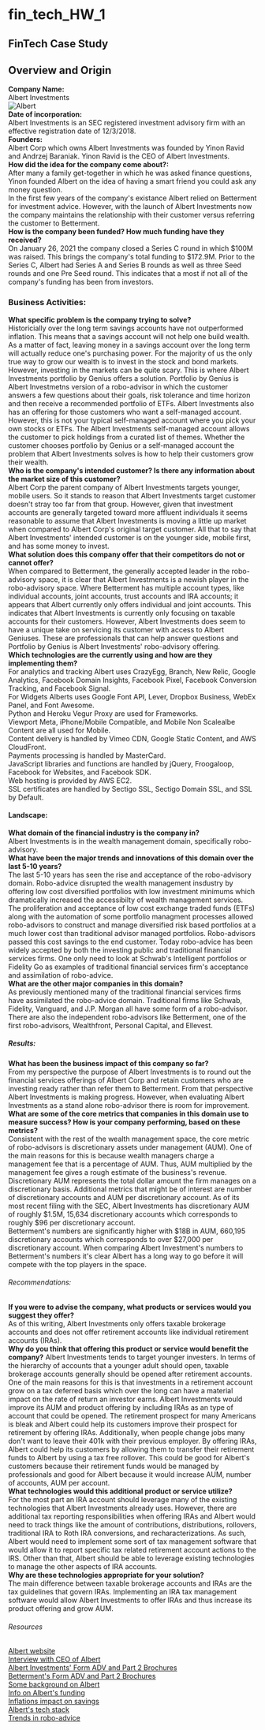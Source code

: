 # fin_tech_HW_1
FinTech Case Study
---
## Overview and Origin  
**Company Name:**  
Albert Investments  
![Albert](https://cdn.albert.com/static/img/splash/splash-2019-09/brand/albert-logo.a643503429e1.svg)  
**Date of incorporation:**  
Albert Investments is an SEC registered investment advisory firm with an effective registration date of 12/3/2018.  
**Founders:**  
Albert Corp which owns Albert Investments was founded by Yinon Ravid and Andrzej Baraniak. Yinon Ravid is the CEO of Albert Investments.  
**How did the idea for the company come about?:**  
After many a family get-together in which he was asked finance questions, Yinon founded Albert on the idea of having a smart friend you could ask any money question.  
In the first few years of the company's existance Albert relied on Betterment for investment advice. However, with the launch of Albert Investments now the company maintains the relationship with their customer versus referring the customer to Betterment.  
**How is the company been funded? How much funding have they received?**  
On January 26, 2021 the company closed a Series C round in which $100M was raised. This brings the company's total funding to $172.9M. Prior to the Series C, Albert had Series A and Series B rounds as well as three Seed rounds and one Pre Seed round. This indicates that a most if not all of the company's funding has been from investors.  
### Business Activities:  
**What specific problem is the company trying to solve?**  
Historicially over the long term savings accounts have not outperformed inflation. This means that a savings account will not help one build wealth. As a matter of fact, leaving money in a savings account over the long term will actually reduce one's purchasing power. For the majority of us the only true way to grow our wealth is to invest in the stock and bond markets. However, investing in the markets can be quite scary. This is where Albert Investments portfolio by Genius offers a solution. Portfolio by Genius is Albert Investmetns version of a robo-advisor in which the customer answers a few questions about their goals, risk tolerance and time horizon and then receive a recommended portfolio of ETFs. Albert Investments also has an offering for those customers who want a self-managed account. However, this is not your typical self-managed account where you pick your own stocks or ETFs. The Albert Investments self-managed account allows the customer to pick holdings from a curated list of themes. Whether the customer chooses portfolio by Genius or a self-managed account the problem that Albert Investments solves is how to help their customers grow their wealth.  
**Who is the company's intended customer? Is there any information about the market size of this customer?**  
Albert Corp the parent company of Albert Investments targets younger, mobile users. So it stands to reason that Albert Investments target customer doesn't stray too far from that group. However, given that investment accounts are generally targeted toward more affluent individuals it seems reasonable to assume that Albert Investments is moving a little up market when compared to Albert Corp's original target customer. All that to say that Albert Investments' intended customer is on the younger side, mobile first, and has some money to invest.  
**What solution does this company offer that their competitors do not or cannot offer?**  
When compared to Betterment, the generally accepted leader in the robo-advisory space, it is clear that Albert Investments is a newish player in the robo-advisory space. Where Betterment has multiple account types, like individual accounts, joint accounts, trust accounts and IRA accounts; it appears that Albert currently only offers individual and joint accounts. This indicates that Albert Investments is currently only focusing on taxable accounts for their customers. However, Albert Investments does seem to have a unique take on servicing its customer with access to Albert Geniuses. These are professionals that can help answer questions and Portfolio by Genius is Albert Investments' robo-advisory offering.  
**Which technologies are the currently using and how are they implementing them?**  
For analytics and tracking Albert uses CrazyEgg, Branch, New Relic, Google Analytics, Facebook Domain Insights, Facebook Pixel, Facebook Conversion Tracking, and Facebook Signal.  
For Widgets Alberts uses Google Font API, Lever, Dropbox Business, WebEx Panel, and Font Awesome.  
Python and Heroku Vegur Proxy are used for Frameworks.  
Viewport Meta, iPhone/Mobile Compatible, and Mobile Non Scalealbe Content are all used for Mobile.  
Content delivery is handled by Vimeo CDN, Google Static Content, and AWS CloudFront.  
Payments processing is handled by MasterCard.  
JavaScript libraries and functions are handled by jQuery, Froogaloop, Facebook for Websites, and Facebook SDK.  
Web hosting is provided by AWS EC2.  
SSL certificates are handled by Sectigo SSL, Sectigo Domain SSL, and SSL by Default.  
#### Landscape:  
**What domain of the financial industry is the company in?**  
Albert Investments is in the wealth management domain, specifically robo-advisory.  
**What have been the major trends and innovations of this domain over the last 5-10 years?**  
The last 5-10 years has seen the rise and acceptance of the robo-advisory domain. Robo-advice disrupted the wealth management insdustry by offering low cost diversified portfolios with low investment minimums which dramatically increased the accessibilty of wealth management services. The proliferation and acceptance of low cost exchange traded funds (ETFs) along with the automation of some portfolio managment processes allowed robo-advisors to construct and manage diversified risk based portfolios at a much lower cost than traditional advisor managed portfolios. Robo-advisors passed this cost savings to the end customer. Today robo-advice has been widely accepted by both the investing public and traditional financial services firms. One only need to look at Schwab's Intelligent portfolios or Fidelity Go as examples of traditional financial services firm's acceptance and assimilation of robo-advice.  
**What are the other major companies in this domain?**  
As previously mentioned many of the traditional financial services firms have assimilated the robo-advice domain. Traditional firms like Schwab, Fidelity, Vanguard, and J.P. Morgan all have some form of a robo-advisor. There are also the independent robo-advisors like Betterment, one of the first robo-advisors, Wealthfront, Personal Capital, and Ellevest.  
##### Results:  
**What has been the business impact of this company so far?**  
From my perspective the purpose of Albert Investments is to round out the financial services offerings of Albert Corp and retain customers who are investing ready rather than refer them to Betterment. From that perspective Albert Investments is making progress. However, when evaluating Albert Investments as a stand alone robo-advisor there is room for improvement.  
**What are some of the core metrics that companies in this domain use to measure success? How is your company performing, based on these metrics?**  
Consistent with the rest of the wealth management space, the core metric of robo-advisors is discretionary assets under management (AUM). One of the main reasons for this is because wealth managers charge a management fee that is a percentage of AUM. Thus, AUM multiplied by the management fee gives a rough estimate of the business's revenue. Discretionary AUM represents the total dollar amount the firm manages on a discretionary basis. Additional metrics that might be of interest are number of discretionary accounts and AUM per discretionary account. As of its most recent filing with the SEC, Albert Investments has discretionary AUM of roughly $1.5M, 15,634 discretionary accounts which corresponds to roughly $96 per discretionary account.  
Betterment's numbers are significantly higher with $18B in AUM, 660,195 discretionary accounts which corresponds to over $27,000 per discretionary account. When comparing Albert Investment's numbers to Betterment's numbers it's clear Albert has a long way to go before it will compete with the top players in the space. 
###### Recommendations:  
**If you were to advise the company, what products or services would you suggest they offer?**  
As of this writing, Albert Investments only offers taxable brokerage accounts and does not offer retirement accounts like individual retirement accounts (IRAs).  
**Why do you think that offering this product or service would benefit the company?**
Albert Investments tends to target younger investers. In terms of the hierarchy of accounts that a younger adult should open, taxable brokerage accounts generally should be opened after retirement accounts. One of the main reasons for this is that investments in a retirement account grow on a tax deferred basis which over the long can have a material impact on the rate of return an investor earns. Albert Investments would improve its AUM and product offering by including IRAs as an type of account that could be opened. The retirement prospect for many Americans is bleak and Albert could help its customers improve their prospect for retirement by offering IRAs. Additionally, when people change jobs many don't want to leave their 401k with their previous employer. By offering IRAs, Albert could help its customers by allowing them to transfer their retirement funds to Albert by using a tax free rollover. This could be good for Albert's customers because their retirement funds would be managed by professionals and good for Albert because it would increase AUM, number of accounts, AUM per account.  
**What technologies would this additional product or service utilize?**  
For the most part an IRA account should leverage many of the existing technologies that Albert Investments already uses. However, there are additional tax reporting responsibilities when offering IRAs and Albert would need to track things like the amount of contributions, distributions, rollovers, traditional IRA to Roth IRA conversions, and recharacterizations. As such, Albert would need to implement some sort of tax management software that would allow it to report specific tax related retirement account actions to the IRS. Other than that, Albert should be able to leverage existing technologies to manage the other aspects of IRA accounts.  
**Why are these technologies appropriate for your solution?**  
The main difference between taxable brokerage accounts and IRAs are the tax guidelines that govern IRAs. Implementing an IRA tax management software would allow Albert Investments to offer IRAs and thus increase its product offering and grow AUM.  
###### Resources
[Albert website](https://albert.com/)  
[Interview with CEO of Albert](https://www.forbes.com/sites/maryjuetten/2020/09/01/forbes-qa-with-yinon-ravid-ceo-and-founder-of-albert/?sh=4d3593f42132)  
[Albert Investments' Form ADV and Part 2 Brochures](https://adviserinfo.sec.gov/firm/summary/298006)  
[Betterment's Form ADV and Part 2 Brochures](https://adviserinfo.sec.gov/firm/summary/149117)  
[Some background on Albert](https://techcrunch.com/2016/11/23/albert-raises-2-5-million-for-its-finance-app-that-helps-you-save-money/)  
[Info on Albert's funding](https://www.crunchbase.com/organization/albert-3/company_financials)  
[Inflations impact on savings](https://www.investopedia.com/articles/investing/090715/how-inflation-affects-your-cash-savings.asp)  
[Albert's tech stack](https://builtwith.com/detailed/albert.com)  
[Trends in robo-advice](https://www.backendbenchmarking.com/blog/2020/06/innovation-trends-of-robo-advice/)